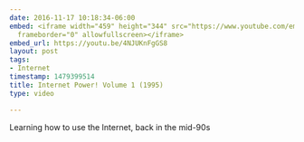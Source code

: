 ```yaml
---
date: 2016-11-17 10:18:34-06:00
embed: <iframe width="459" height="344" src="https://www.youtube.com/embed/4NJUKnFgGS8?feature=oembed"
  frameborder="0" allowfullscreen></iframe>
embed_url: https://youtu.be/4NJUKnFgGS8
layout: post
tags:
- Internet
timestamp: 1479399514
title: Internet Power! Volume 1 (1995)
type: video

---
```

Learning how to use the Internet, back in the mid-90s